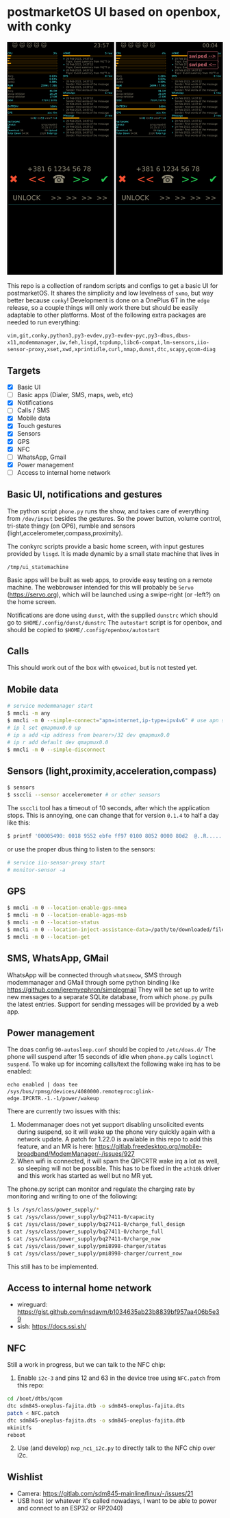 # postmarketOS UI based on openbox, with conky
<img src="https://github.com/biemster/pmos-openbox-conky/blob/main/screenshot.png" width=250> <img src="https://github.com/biemster/pmos-openbox-conky/blob/main/screenshot2.png" width=250>

This repo is a collection of random scripts and configs to get a basic UI for postmarketOS.
It shares the simplicity and low levelness of `sxmo`, but way better because `conky`!
Development is done on a OnePlus 6T in the `edge` release, so a couple things will only work there but should
be easily adaptable to other platforms.
Most of the following extra packages are needed to run everything:
```
vim,git,conky,python3,py3-evdev,py3-evdev-pyc,py3-dbus,dbus-x11,modemmanager,iw,feh,lisgd,tcpdump,libc6-compat,lm-sensors,iio-sensor-proxy,xset,xwd,xprintidle,curl,nmap,dunst,dtc,scapy,qcom-diag
```

## Targets
- [x] Basic UI
- [ ] Basic apps (Dialer, SMS, maps, web, etc)
- [x] Notifications
- [ ] Calls / SMS
- [x] Mobile data
- [x] Touch gestures
- [x] Sensors
- [x] GPS
- [x] NFC
- [ ] WhatsApp, Gmail
- [x] Power management
- [ ] Access to internal home network

## Basic UI, notifications and gestures
The python script `phone.py` runs the show, and takes care of everything from `/dev/input` besides the gestures.
So the power button, volume control, tri-state thingy (on OP6), rumble and sensors (light,accelerometer,compass,proximity).

The conkyrc scripts provide a basic home screen, with input gestures provided by `lisgd`.
It is made dynamic by a small state machine that lives in
```
/tmp/ui_statemachine
```

Basic apps will be built as web apps, to provide easy testing on a remote machine. The webbrowser intended for this
will probably be `Servo` (https://servo.org), which will be launched using a swipe-right (or -left?) on the home screen.

Notifications are done using `dunst`, with the supplied `dunstrc` which should go to `$HOME/.config/dunst/dunstrc`
The `autostart` script is for openbox, and should be copied to `$HOME/.config/openbox/autostart`

## Calls
This should work out of the box with `q6voiced`, but is not tested yet.

## Mobile data
```bash
# service modemmanager start
$ mmcli -m any
$ mmcli -m 0 --simple-connect="apn=internet,ip-type=ipv4v6" # use apn settings specific for your provider
# ip l set qmapmux0.0 up
# ip a add <ip address from bearer>/32 dev qmapmux0.0
# ip r add default dev qmapmux0.0
$ mmcli -m 0 --simple-disconnect
```

## Sensors (light,proximity,acceleration,compass)
```bash
$ sensors
$ ssccli --sensor accelerometer # or other sensors
```
The `ssccli` tool has a timeout of 10 seconds, after which the application stops. This is annoying, one can change that for version `0.1.4` to half a day like this:
```bash
$ printf '00005490: 0018 9552 ebfe ff97 0100 8052 0000 80d2  @..R.......R....' | xxd -r - /usr/bin/ssccli
```
or use the proper dbus thing to listen to the sensors:
```bash
# service iio-sensor-proxy start
# monitor-sensor -a
```

## GPS
```bash
$ mmcli -m 0 --location-enable-gps-nmea
$ mmcli -m 0 --location-enable-agps-msb
$ mmcli -m 0 --location-status
$ mmcli -m 0 --location-inject-assistance-data=/path/to/downloaded/file
$ mmcli -m 0 --location-get
```

## SMS, WhatsApp, GMail
WhatsApp will be connected through `whatsmeow`, SMS through modemmanager and GMail through some python binding like https://github.com/jeremyephron/simplegmail
They will be set up to write new messages to a separate SQLite database, from which `phone.py` pulls the latest entries.
Support for sending messages will be provided by a web app.

## Power management
The doas config `90-autosleep.conf` should be copied to `/etc/doas.d/`
The phone will suspend after 15 seconds of idle when `phone.py` calls `loginctl suspend`. To wake up for incoming calls/text the following wake irq
has to be enabled:
```
echo enabled | doas tee /sys/bus/rpmsg/devices/4080000.remoteproc:glink-edge.IPCRTR.-1.-1/power/wakeup
```

There are currently two issues with this:
1. Modemmanager does not yet support disabling unsolicited events during suspend, so it will wake up the phone very quickly again with a
network update. A patch for 1.22.0 is available in this repo to add this feature, and an MR is here: https://gitlab.freedesktop.org/mobile-broadband/ModemManager/-/issues/927
2. When wifi is connected, it will spam the QIPCRTR wake irq a lot as well, so sleeping will not be possible. This has to be fixed in
the `ath10k` driver and this work has started as well but no MR yet.

The phone.py script can monitor and regulate the charging rate by monitoring and writing to one of the following:
```bash
$ ls /sys/class/power_supply/*
$ cat /sys/class/power_supply/bq27411-0/capacity
$ cat /sys/class/power_supply/bq27411-0/charge_full_design
$ cat /sys/class/power_supply/bq27411-0/charge_full
$ cat /sys/class/power_supply/bq27411-0/charge_now
$ cat /sys/class/power_supply/pmi8998-charger/status 
$ cat /sys/class/power_supply/pmi8998-charger/current_now
```
This still has to be implemented.

## Access to internal home network
- wireguard: https://gist.github.com/insdavm/b1034635ab23b8839bf957aa406b5e39
- sish: https://docs.ssi.sh/

## NFC
Still a work in progress, but we can talk to the NFC chip:
1. Enable `i2c-3` and pins 12 and 63 in the device tree using `NFC.patch` from this repo:
```bash
cd /boot/dtbs/qcom
dtc sdm845-oneplus-fajita.dtb -o sdm845-oneplus-fajita.dts
patch < NFC.patch
dtc sdm845-oneplus-fajita.dts -o sdm845-oneplus-fajita.dtb
mkinitfs
reboot
```
2. Use (and develop) `nxp_nci_i2c.py` to directly talk to the NFC chip over i2c.

## Wishlist
- Camera: https://gitlab.com/sdm845-mainline/linux/-/issues/21
- USB host (or whatever it's called nowadays, I want to be able to power and connect to an ESP32 or RP2040)
